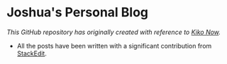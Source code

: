 # Joshua's Personal Blog

*This GitHub repository has originally created with reference to [Kiko Now](https://github.com/aweekj/kiko-now).*

* All the posts have been written with a significant contribution from [StackEdit](https://stackedit.io).